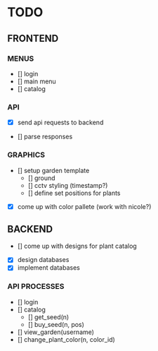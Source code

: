 # TODO

## FRONTEND
### MENUS
- [] login
- [] main menu
- [] catalog

### API
- [x] send api requests to backend
- [] parse responses

### GRAPHICS
- [] setup garden template
    - [] ground
    - [] cctv styling (timestamp?)
    - [] define set positions for plants
- [x] come up with color pallete (work with nicole?)

## BACKEND
- [] come up with designs for plant catalog
- [x] design databases
- [x] implement databases

### API PROCESSES
- [] login
- [] catalog
    - [] get_seed(n)
    - [] buy_seed(n, pos)
- [] view_garden(username)
- [] change_plant_color(n, color_id)
